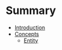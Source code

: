 # Summary

- [Introduction](./introduction.md)
- [Concepts](./concepts/_.md)
  - [Entity](./concepts/entity.md)
